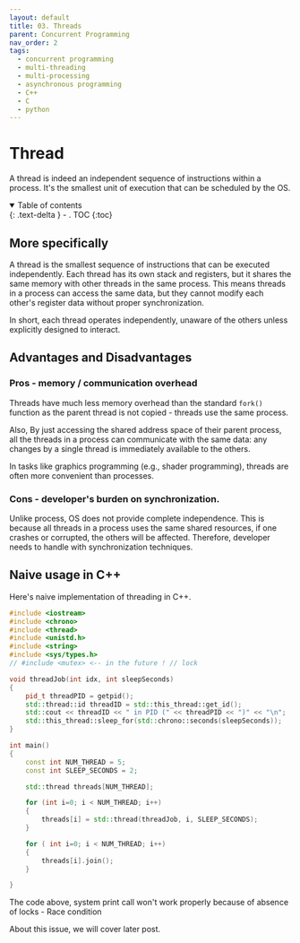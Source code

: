 ```yaml
---
layout: default
title: 03. Threads
parent: Concurrent Programming
nav_order: 2
tags: 
  - concurrent programming
  - multi-threading
  - multi-processing
  - asynchronous programming
  - C++
  - C
  - python
---
```



# Thread

A thread is indeed an independent sequence of instructions within a process.  It's the smallest unit of execution that can be scheduled by the OS.


<details open markdown="block">
  <summary>
    Table of contents
  </summary>
  {: .text-delta }
- . TOC
{:toc}
</details>

## More specifically

A thread is the smallest sequence of instructions that can be executed independently. Each thread has its own stack and registers, but it shares the same memory with other threads in the same process. This means threads in a process can access the same data, but they cannot modify each other's register data without proper synchronization.

In short, each thread operates independently, unaware of the others unless explicitly designed to interact.

## Advantages and Disadvantages

### Pros - memory / communication overhead

Threads have much less memory overhead than the standard `fork()` function as the parent thread is not copied - threads use the same process.

Also, By just accessing the shared address space of their parent process, all the threads in a process can communicate with the same data: any changes by a single thread is immediately available to the others.

In tasks like graphics programming (e.g., shader programming), threads are often more convenient than processes.

### Cons - developer's burden on synchronization.

Unlike process, OS does not provide complete independence. This is because all threads in a process uses the same shared resources, if one crashes or corrupted, the others will be affected. Therefore, developer needs to handle with synchronization techniques.


## Naive usage in C++

Here's naive implementation of threading in C++.

```cpp
#include <iostream>
#include <chrono>
#include <thread>
#include <unistd.h>
#include <string>
#include <sys/types.h>
// #include <mutex> <-- in the future ! // lock

void threadJob(int idx, int sleepSeconds)
{
    pid_t threadPID = getpid();
    std::thread::id threadID = std::this_thread::get_id();
    std::cout << threadID << " in PID (" << threadPID << ")" << "\n";
    std::this_thread::sleep_for(std::chrono::seconds(sleepSeconds));
}

int main()
{
    const int NUM_THREAD = 5;
    const int SLEEP_SECONDS = 2;

    std::thread threads[NUM_THREAD];

    for (int i=0; i < NUM_THREAD; i++)
    {
        threads[i] = std::thread(threadJob, i, SLEEP_SECONDS);
    }

    for ( int i=0; i < NUM_THREAD; i++)
    {
        threads[i].join();
    }

}
```

The code above, system print call won't work properly because of absence of locks - Race condition

About this issue, we will cover later post.